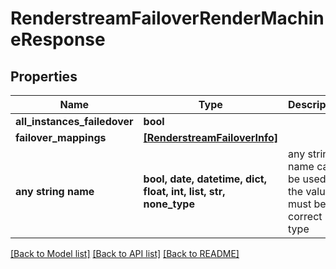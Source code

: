 # RenderstreamFailoverRenderMachineResponse


## Properties
Name | Type | Description | Notes
------------ | ------------- | ------------- | -------------
**all_instances_failedover** | **bool** |  | [optional] 
**failover_mappings** | [**[RenderstreamFailoverInfo]**](RenderstreamFailoverInfo.md) |  | [optional] 
**any string name** | **bool, date, datetime, dict, float, int, list, str, none_type** | any string name can be used but the value must be the correct type | [optional]

[[Back to Model list]](../README.md#documentation-for-models) [[Back to API list]](../README.md#documentation-for-api-endpoints) [[Back to README]](../README.md)


